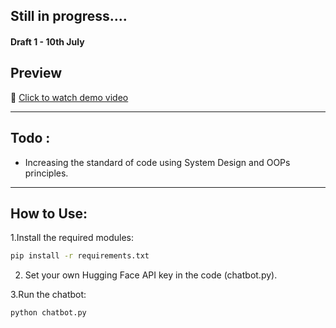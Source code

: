 ## Still in progress....

#### Draft 1 - 10th July

## Preview

🎥 [Click to watch demo video](./demo.mp4)

---

## Todo :
- Increasing the standard of code using System Design and OOPs principles.

---

## How to Use:

1.Install the required modules:
   ```bash
   pip install -r requirements.txt
```
2. Set your own Hugging Face API key in the code (chatbot.py).

3.Run the chatbot:

```bash
python chatbot.py
```
